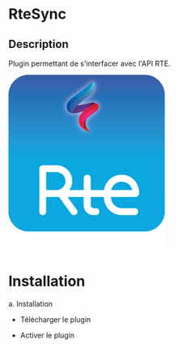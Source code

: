 RteSync
==========

Description
-----------

Plugin permettant de s'interfacer avec l'API RTE.

![RteSync icon](../images/RteSync_icon.png)

Installation
============

a. Installation

- Télécharger le plugin

- Activer le plugin
